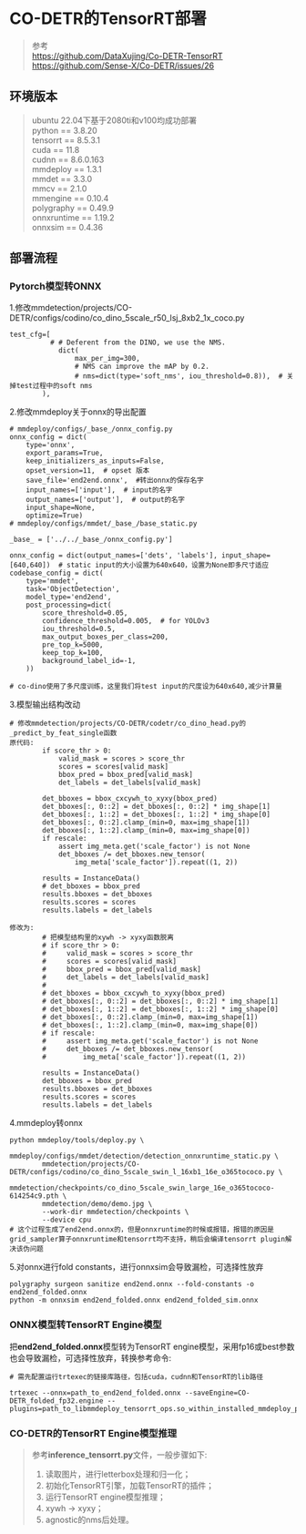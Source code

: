 # CO-DETR的TensorRT部署

> 参考  
https://github.com/DataXujing/Co-DETR-TensorRT  
https://github.com/Sense-X/Co-DETR/issues/26

## 环境版本
> ubuntu 22.04下基于2080ti和v100均成功部署  
python == 3.8.20  
tensorrt == 8.5.3.1  
cuda == 11.8  
cudnn == 8.6.0.163  
mmdeploy == 1.3.1  
mmdet == 3.3.0  
mmcv == 2.1.0  
mmengine == 0.10.4  
polygraphy == 0.49.9  
onnxruntime == 1.19.2  
onnxsim == 0.4.36

## 部署流程

### Pytorch模型转ONNX
1.修改mmdetection/projects/CO-DETR/configs/codino/co_dino_5scale_r50_lsj_8xb2_1x_coco.py  

```
test_cfg=[  
          # # Deferent from the DINO, we use the NMS.  
            dict(
                max_per_img=300,
                # NMS can improve the mAP by 0.2.
                # nms=dict(type='soft_nms', iou_threshold=0.8)),  # 关掉test过程中的soft nms
        ),
```

2.修改mmdeploy关于onnx的导出配置  

```
# mmdeploy/configs/_base_/onnx_config.py
onnx_config = dict(
    type='onnx',
    export_params=True,
    keep_initializers_as_inputs=False,
    opset_version=11,  # opset 版本
    save_file='end2end.onnx',  #转出onnx的保存名字
    input_names=['input'],  # input的名字
    output_names=['output'],  # output的名字
    input_shape=None,
    optimize=True)
# mmdeploy/configs/mmdet/_base_/base_static.py

_base_ = ['../../_base_/onnx_config.py']

onnx_config = dict(output_names=['dets', 'labels'], input_shape=[640,640])  # static input的大小设置为640x640，设置为None即多尺寸适应
codebase_config = dict(
    type='mmdet',
    task='ObjectDetection',
    model_type='end2end',
    post_processing=dict(
        score_threshold=0.05,
        confidence_threshold=0.005,  # for YOLOv3
        iou_threshold=0.5,
        max_output_boxes_per_class=200,
        pre_top_k=5000,
        keep_top_k=100,
        background_label_id=-1,
    ))

# co-dino使用了多尺度训练，这里我们将test input的尺度设为640x640,减少计算量
```

3.模型输出结构改动

```
# 修改mmdetection/projects/CO-DETR/codetr/co_dino_head.py的_predict_by_feat_single函数
原代码:
        if score_thr > 0:
            valid_mask = scores > score_thr
            scores = scores[valid_mask]
            bbox_pred = bbox_pred[valid_mask]
            det_labels = det_labels[valid_mask]

        det_bboxes = bbox_cxcywh_to_xyxy(bbox_pred)
        det_bboxes[:, 0::2] = det_bboxes[:, 0::2] * img_shape[1]
        det_bboxes[:, 1::2] = det_bboxes[:, 1::2] * img_shape[0]
        det_bboxes[:, 0::2].clamp_(min=0, max=img_shape[1])
        det_bboxes[:, 1::2].clamp_(min=0, max=img_shape[0])
        if rescale:
            assert img_meta.get('scale_factor') is not None
            det_bboxes /= det_bboxes.new_tensor(
                img_meta['scale_factor']).repeat((1, 2))

        results = InstanceData()
        # det_bboxes = bbox_pred
        results.bboxes = det_bboxes
        results.scores = scores
        results.labels = det_labels

修改为:
        # 把模型结构里的xywh -> xyxy函数脱离
        # if score_thr > 0:
        #     valid_mask = scores > score_thr
        #     scores = scores[valid_mask]
        #     bbox_pred = bbox_pred[valid_mask]
        #     det_labels = det_labels[valid_mask]
        # 
        # det_bboxes = bbox_cxcywh_to_xyxy(bbox_pred)
        # det_bboxes[:, 0::2] = det_bboxes[:, 0::2] * img_shape[1]
        # det_bboxes[:, 1::2] = det_bboxes[:, 1::2] * img_shape[0]
        # det_bboxes[:, 0::2].clamp_(min=0, max=img_shape[1])
        # det_bboxes[:, 1::2].clamp_(min=0, max=img_shape[0])
        # if rescale:
        #     assert img_meta.get('scale_factor') is not None
        #     det_bboxes /= det_bboxes.new_tensor(
        #         img_meta['scale_factor']).repeat((1, 2))

        results = InstanceData()
        det_bboxes = bbox_pred
        results.bboxes = det_bboxes
        results.scores = scores
        results.labels = det_labels

```

4.mmdeploy转onnx

```
python mmdeploy/tools/deploy.py \
        mmdeploy/configs/mmdet/detection/detection_onnxruntime_static.py \
        mmdetection/projects/CO-DETR/configs/codino/co_dino_5scale_swin_l_16xb1_16e_o365tococo.py \
        mmdetection/checkpoints/co_dino_5scale_swin_large_16e_o365tococo-614254c9.pth \
        mmdetection/demo/demo.jpg \
        --work-dir mmdetection/checkpoints \
        --device cpu
# 这个过程生成了end2end.onnx的，但是onnxruntime的时候或报错，报错的原因是grid_sampler算子onnxruntime和tensorrt均不支持，稍后会编译tensorrt plugin解决该伪问题
```

5.对onnx进行fold constants，进行onnxsim会导致漏检，可选择性放弃

```
polygraphy surgeon sanitize end2end.onnx --fold-constants -o end2end_folded.onnx
python -m onnxsim end2end_folded.onnx end2end_folded_sim.onnx
```

### ONNX模型转TensorRT Engine模型
把**end2end_folded.onnx**模型转为TensorRT engine模型，采用fp16或best参数也会导致漏检，可选择性放弃，转换参考命令:

```
# 需先配置运行trtexec的链接库路径，包括cuda，cudnn和TensorRT的lib路径

trtexec --onnx=path_to_end2end_folded.onnx --saveEngine=CO-DETR_folded_fp32.engine --plugins=path_to_libmmdeploy_tensorrt_ops.so_within_installed_mmdeploy_package
```

### CO-DETR的TensorRT Engine模型推理
> 参考**inference_tensorrt.py**文件，一般步骤如下:  
> 1. 读取图片，进行letterbox处理和归一化；  
> 2. 初始化TensorRT引擎，加载TensorRT的插件；  
> 3. 运行TensorRT engine模型推理；  
> 4. xywh -> xyxy；  
> 5. agnostic的nms后处理。
